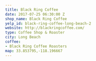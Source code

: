 ```yaml
---
title: Black Ring Coffee
date: 2017-07-25 06:30:00 Z
shop_name: Black Ring Coffee
yelp_id: black-ring-coffee-long-beach-2
website: http://blackringcoffee.com/
type: Coffee Shop & Roaster
city: Long Beach
coffee:
- Black Ring Coffee Roasters
map: 33.853795,-118.196667
---
```


